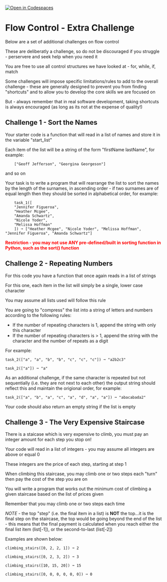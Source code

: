 [![Open in Codespaces](https://classroom.github.com/assets/launch-codespace-2972f46106e565e64193e422d61a12cf1da4916b45550586e14ef0a7c637dd04.svg)](https://classroom.github.com/open-in-codespaces?assignment_repo_id=16141170)
# Flow Control - Extra Challenge
Below are a set of additional challenges on flow control

These are deliberatly a challenge, so do not be discouraged if you struggle - perservere and seek help when you need it

You are free to use all control structures we have looked at - for, while, if, match

Some challenges will impose specific limitations/rules to add to the overall challenge - these are generally designed to prevent you from finding "shortcuts" and to allow you to develop the core skills we are focused on

But - always remember that in real software development, taking shortcuts is always encouraged (as long as its not at the expense of quality!)

## Challenge 1 - Sort the Names

Your starter code is a function that will read in a list of names and store it in the variable "start_list"

Each item of the list will be a string of the form "firstName lastName", for example:
```
    ["Geoff Jefferson", "Georgina Georgeson"]
```
and so on

Your task is to write a program that will rearrange the list to sort the names by the length of the surnames, in ascending order - if two surnames are of equal length then they should be sorted in alphabetical order, for example:

```
    task_1([
    "Jennifer Figueroa",
    "Heather Mcgee",
    "Amanda Schwartz",
    "Nicole Yoder",
    "Melissa Hoffman"
    ]) ➞ ["Heather Mcgee", "Nicole Yoder", "Melissa Hoffman", "Jennifer Figueroa", "Amanda Schwartz"]
```

<span style="color: red; font-weight: bold;">Restriction - you may not use ANY pre-defined/built in sorting function in Python, such as the sort() function</span>

## Challenge 2 - Repeating Numbers

For this code you have a function that once again reads in a list of strings

For this one, each item in the list will simply be a single, lower case character

You may assume all lists used will follow this rule

You are going to "compress" the list into a string of letters and numbers according to the following rules:
* If the number of repeating characters is 1, append the string with only this character
* If the number of repeating characters is > 1, append the string with the character and the number of repeats as a digit

For example:
```
task_2(["a", "a", "b", "b", "c", "c", "c"]) ➞ "a2b2c3"

task_2(["a"]) ➞ "a"
```

As an additional challenge, if the same character is repeated but not sequentially (i.e. they are not next to each other) the output string should reflect this and maintain the origional order, for example:

```
task_2(["a", "b", "a", "c", "a", "d", "a", "a"]) ➞ "abacabada2"
```
Your code should also return an empty string if the list is empty

## Challenge 3 - The Very Expensive Staircase

There is a staicase which is very expensive to climb, you must pay an integer amount for each step you stop on!

Your code will read in a list of integers - you may assume all integers are above or equal 0

These integers are the price of each step, starting at step 1

When climbing this staircase, you may climb one or two steps each "turn" then pay the cost of the step you are on

You will write a program that works out the minimum cost of climbing a given staircase based on the list of prices given

Remember that you may climb one or two steps each time

*NOTE* - the top "step" (i.e. the final item in a list) is **NOT** the top...it is the final step on the staircase, the top would be going beyond the end of the list - this means that the final payment is calculated when you reach either the final list item (list[-1]), or the second-to-last (list[-2])

Examples are shown below:

```
climbing_stairs([0, 2, 2, 1]) ➞ 2

climbing_stairs([0, 2, 3, 2]) ➞ 3

climbing_stairs([10, 15, 20]) ➞ 15

climbing_stairs([0, 0, 0, 0, 0, 0]) ➞ 0
```
